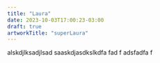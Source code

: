 ```yaml
---
title: "Laura"
date: 2023-10-03T17:00:23-03:00
draft: true
artworkTitle: "superLaura"
---
```


alskdjlksadjlsad
saaskdjasdkslkdfa
fad
f
adsfadfa
f

